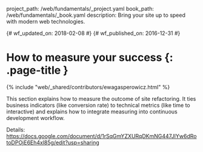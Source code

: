 project_path: /web/fundamentals/_project.yaml
book_path: /web/fundamentals/_book.yaml
description: Bring your site up to speed with modern web technologies.

{# wf_updated_on: 2018-02-08 #}
{# wf_published_on: 2016-12-31 #}

# How to measure your success {: .page-title }

{% include "web/_shared/contributors/ewagasperowicz.html" %}

This section explains how to measure the outcome of site refactoring. It ties
business indicators (like conversion rate) to technical metrics
(like time to interactive) and explains how to integrate measuring into
continuous development workflow.

Details: https://docs.google.com/document/d/1rSqGmYZXURqDKmNG447JlYw6dRotoDPOjE6Eh4xl85g/edit?usp=sharing
